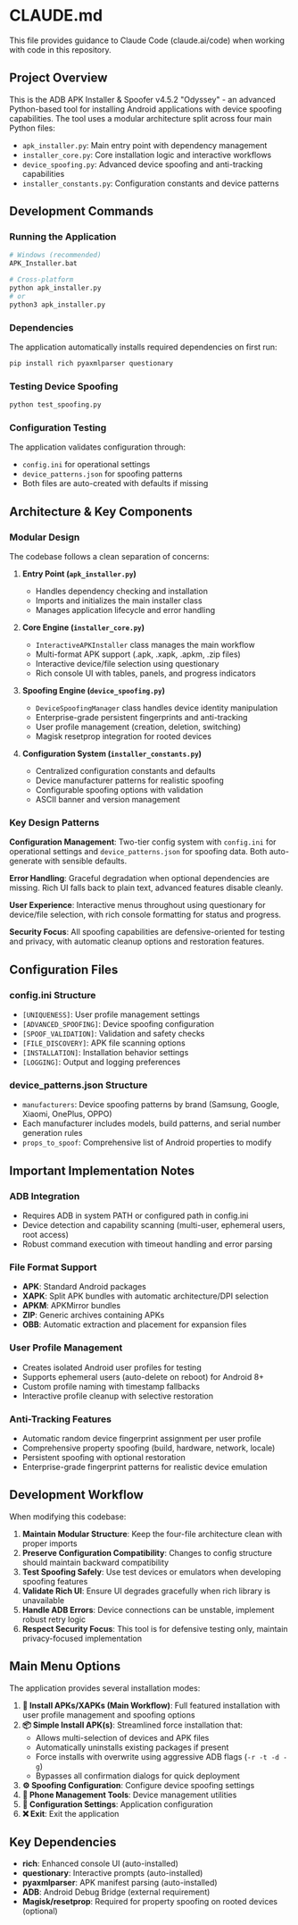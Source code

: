 # CLAUDE.md

This file provides guidance to Claude Code (claude.ai/code) when working with code in this repository.

## Project Overview

This is the ADB APK Installer & Spoofer v4.5.2 "Odyssey" - an advanced Python-based tool for installing Android applications with device spoofing capabilities. The tool uses a modular architecture split across four main Python files:

- `apk_installer.py`: Main entry point with dependency management
- `installer_core.py`: Core installation logic and interactive workflows  
- `device_spoofing.py`: Advanced device spoofing and anti-tracking capabilities
- `installer_constants.py`: Configuration constants and device patterns

## Development Commands

### Running the Application
```bash
# Windows (recommended)
APK_Installer.bat

# Cross-platform
python apk_installer.py
# or
python3 apk_installer.py
```

### Dependencies
The application automatically installs required dependencies on first run:
```bash
pip install rich pyaxmlparser questionary
```

### Testing Device Spoofing
```bash
python test_spoofing.py
```

### Configuration Testing
The application validates configuration through:
- `config.ini` for operational settings
- `device_patterns.json` for spoofing patterns
- Both files are auto-created with defaults if missing

## Architecture & Key Components

### Modular Design
The codebase follows a clean separation of concerns:

1. **Entry Point (`apk_installer.py`)**
   - Handles dependency checking and installation
   - Imports and initializes the main installer class
   - Manages application lifecycle and error handling

2. **Core Engine (`installer_core.py`)**
   - `InteractiveAPKInstaller` class manages the main workflow
   - Multi-format APK support (.apk, .xapk, .apkm, .zip files)
   - Interactive device/file selection using questionary
   - Rich console UI with tables, panels, and progress indicators

3. **Spoofing Engine (`device_spoofing.py`)**
   - `DeviceSpoofingManager` class handles device identity manipulation
   - Enterprise-grade persistent fingerprints and anti-tracking
   - User profile management (creation, deletion, switching)
   - Magisk resetprop integration for rooted devices

4. **Configuration System (`installer_constants.py`)**
   - Centralized configuration constants and defaults
   - Device manufacturer patterns for realistic spoofing
   - Configurable spoofing options with validation
   - ASCII banner and version management

### Key Design Patterns

**Configuration Management**: Two-tier config system with `config.ini` for operational settings and `device_patterns.json` for spoofing data. Both auto-generate with sensible defaults.

**Error Handling**: Graceful degradation when optional dependencies are missing. Rich UI falls back to plain text, advanced features disable cleanly.

**User Experience**: Interactive menus throughout using questionary for device/file selection, with rich console formatting for status and progress.

**Security Focus**: All spoofing capabilities are defensive-oriented for testing and privacy, with automatic cleanup options and restoration features.

## Configuration Files

### config.ini Structure
- `[UNIQUENESS]`: User profile management settings
- `[ADVANCED_SPOOFING]`: Device spoofing configuration  
- `[SPOOF_VALIDATION]`: Validation and safety checks
- `[FILE_DISCOVERY]`: APK file scanning options
- `[INSTALLATION]`: Installation behavior settings
- `[LOGGING]`: Output and logging preferences

### device_patterns.json Structure
- `manufacturers`: Device spoofing patterns by brand (Samsung, Google, Xiaomi, OnePlus, OPPO)
- Each manufacturer includes models, build patterns, and serial number generation rules
- `props_to_spoof`: Comprehensive list of Android properties to modify

## Important Implementation Notes

### ADB Integration
- Requires ADB in system PATH or configured path in config.ini
- Device detection and capability scanning (multi-user, ephemeral users, root access)
- Robust command execution with timeout handling and error parsing

### File Format Support
- **APK**: Standard Android packages
- **XAPK**: Split APK bundles with automatic architecture/DPI selection
- **APKM**: APKMirror bundles
- **ZIP**: Generic archives containing APKs
- **OBB**: Automatic extraction and placement for expansion files

### User Profile Management
- Creates isolated Android user profiles for testing
- Supports ephemeral users (auto-delete on reboot) for Android 8+
- Custom profile naming with timestamp fallbacks
- Interactive profile cleanup with selective restoration

### Anti-Tracking Features
- Automatic random device fingerprint assignment per user profile
- Comprehensive property spoofing (build, hardware, network, locale)
- Persistent spoofing with optional restoration
- Enterprise-grade fingerprint patterns for realistic device emulation

## Development Workflow

When modifying this codebase:

1. **Maintain Modular Structure**: Keep the four-file architecture clean with proper imports
2. **Preserve Configuration Compatibility**: Changes to config structure should maintain backward compatibility
3. **Test Spoofing Safely**: Use test devices or emulators when developing spoofing features
4. **Validate Rich UI**: Ensure UI degrades gracefully when rich library is unavailable
5. **Handle ADB Errors**: Device connections can be unstable, implement robust retry logic
6. **Respect Security Focus**: This tool is for defensive testing only, maintain privacy-focused implementation

## Main Menu Options

The application provides several installation modes:

1. **🚀 Install APKs/XAPKs (Main Workflow)**: Full featured installation with user profile management and spoofing options
2. **📦 Simple Install APK(s)**: Streamlined force installation that:
   - Allows multi-selection of devices and APK files
   - Automatically uninstalls existing packages if present
   - Force installs with overwrite using aggressive ADB flags (`-r -t -d -g`)
   - Bypasses all confirmation dialogs for quick deployment
3. **⚙️ Spoofing Configuration**: Configure device spoofing settings
4. **📱 Phone Management Tools**: Device management utilities
5. **🔧 Configuration Settings**: Application configuration
6. **❌ Exit**: Exit the application

## Key Dependencies

- **rich**: Enhanced console UI (auto-installed)
- **questionary**: Interactive prompts (auto-installed) 
- **pyaxmlparser**: APK manifest parsing (auto-installed)
- **ADB**: Android Debug Bridge (external requirement)
- **Magisk/resetprop**: Required for property spoofing on rooted devices (optional)